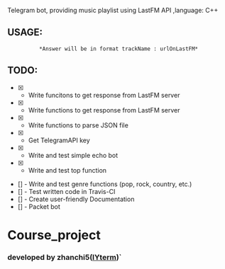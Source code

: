 Telegram bot, providing music playlist using LastFM API ,language: C++
## USAGE:
  ``` To get current to 50 best tracks by LastFM send "/top" command.
            *Answer will be in format trackName : urlOnLastFM*
```
## TODO:
* [x] - Write funcitons to get response from LastFM server
* [x] - Write functions to get response from LastFM server
* [x] - Write functions to parse JSON file
* [x] - Get TelegramAPI key
* [x] - Write and test simple echo bot
* [x] - Write and test top function
* [] - Write and test genre functions (pop, rock, country, etc.)
* [] - Test written code in Travis-CI
* [] - Create user-friendly Documentation
* [] - Packet bot


# Course_project        
### developed by zhanchi5([IYterm](https://github.com/IYterm))`
